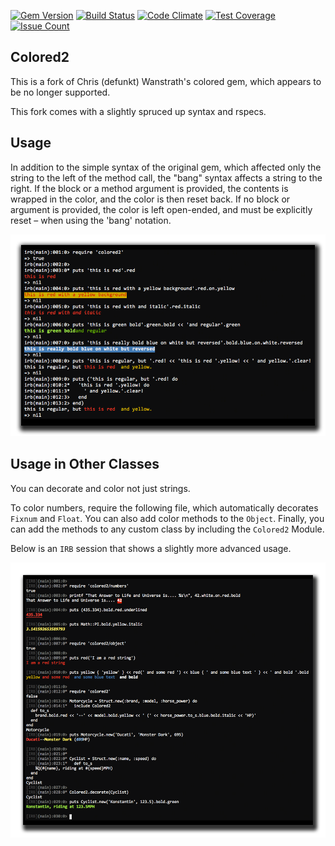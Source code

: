 [![Gem Version](https://badge.fury.io/rb/colored2.svg)](https://badge.fury.io/rb/colored2)
[![Build Status](https://travis-ci.org/kigster/colored2.svg?branch=master)](https://travis-ci.org/kigster/colored2)
[![Code Climate](https://codeclimate.com/repos/56dff58d80b254164b003d80/badges/176e4c39b20bfed90478/gpa.svg)](https://codeclimate.com/repos/56dff58d80b254164b003d80/feed)
[![Test Coverage](https://codeclimate.com/repos/56dff58d80b254164b003d80/badges/176e4c39b20bfed90478/coverage.svg)](https://codeclimate.com/repos/56dff58d80b254164b003d80/coverage)
[![Issue Count](https://codeclimate.com/repos/56dff58d80b254164b003d80/badges/176e4c39b20bfed90478/issue_count.svg)](https://codeclimate.com/repos/56dff58d80b254164b003d80/feed)

## Colored2

This is a fork of Chris (defunkt) Wanstrath's colored gem, which appears to be no longer supported.

This fork comes with a slightly spruced up syntax and rspecs.

## Usage

In addition to the simple syntax of the original gem, which affected only the string to the left of the method call, 
the "bang" syntax affects a string to the right. If the block or a method argument is provided,
the contents is wrapped in the color, and the color is then reset back. If no block
or argument is provided, the color is left open-ended, and must be explicitly reset – when using the 'bang' notation.

![](doc/colored2-session1.png)

## Usage in Other Classes

You can decorate and color not just strings. 

To color numbers, require the following file, which automatically decorates `Fixnum` and `Float`.  You can also add color methods 
to the `Object`. Finally, you can add the methods to any custom class by including the `Colored2` Module.

Below is an `IRB` session that shows a slightly more advanced usage.

![](doc/colored2-session2.png)
